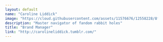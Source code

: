 ```yaml
---
layout: default
name: "Caroline Liddick"
image: "https://cloud.githubusercontent.com/assets/11576676/12558228/8fabf75c-c35c-11e5-9c69-81ade37a895d.gif"
description: "Master navigator of fandom rabbit holes"
title: "Brand Manager"
link: "http://carolineliddick.tumblr.com/"
---
```

